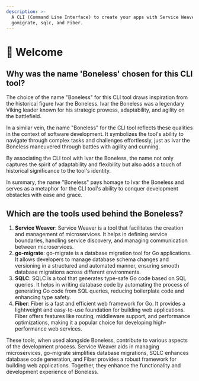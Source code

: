 ```yaml
---
description: >-
  A CLI (Command Line Interface) to create your apps with Service Weaver, using
  gomigrate, sqlc, and Fiber.
---
```


# 👋 Welcome

## Why was the name 'Boneless' chosen for this CLI tool?

The choice of the name "Boneless" for this CLI tool draws inspiration from the historical figure Ivar the Boneless. Ivar the Boneless was a legendary Viking leader known for his strategic prowess, adaptability, and agility on the battlefield.

In a similar vein, the name "Boneless" for the CLI tool reflects these qualities in the context of software development. It symbolizes the tool's ability to navigate through complex tasks and challenges effortlessly, just as Ivar the Boneless maneuvered through battles with agility and cunning.

By associating the CLI tool with Ivar the Boneless, the name not only captures the spirit of adaptability and flexibility but also adds a touch of historical significance to the tool's identity.

In summary, the name "Boneless" pays homage to Ivar the Boneless and serves as a metaphor for the CLI tool's ability to conquer development obstacles with ease and grace.

## Which are the tools used behind the Boneless?

1. **Service Weaver**: Service Weaver is a tool that facilitates the creation and management of microservices. It helps in defining service boundaries, handling service discovery, and managing communication between microservices.
2. **go-migrate**: go-migrate is a database migration tool for Go applications. It allows developers to manage database schema changes and versioning in a structured and automated manner, ensuring smooth database migrations across different environments.
3. **SQLC**: SQLC is a tool that generates type-safe Go code based on SQL queries. It helps in writing database code by automating the process of generating Go code from SQL queries, reducing boilerplate code and enhancing type safety.
4. **Fiber**: Fiber is a fast and efficient web framework for Go. It provides a lightweight and easy-to-use foundation for building web applications. Fiber offers features like routing, middleware support, and performance optimizations, making it a popular choice for developing high-performance web services.

These tools, when used alongside Boneless, contribute to various aspects of the development process. Service Weaver aids in managing microservices, go-migrate simplifies database migrations, SQLC enhances database code generation, and Fiber provides a robust framework for building web applications. Together, they enhance the functionality and development experience of Boneless.
